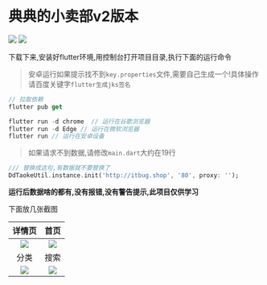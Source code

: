 # 典典的小卖部v2版本

![](https://badgen.net/badge/QQ群/667186542)
![](https://badgen.net/badge/Flutter/v2.10.3)

下载下来,安装好flutter环境,用控制台打开项目目录,执行下面的运行命令

> 安卓运行如果提示找不到`key.properties`文件,需要自己生成一个!具体操作请百度关键字`flutter生成jks签名`

```dart
// 拉取依赖
flutter pub get

flutter run -d chrome  // 运行在谷歌浏览器
flutter run -d Edge	// 运行在微软浏览器
flutter run // 运行在安卓设备
```

> 如果请求不到数据,请修改`main.dart`大约在19行

```dart
/// 替换成这句,有数据就不要替换了
DdTaokeUtil.instance.init('http://itbug.shop', '80', proxy: '');
```

**运行后数据啥的都有,没有报错,没有警告提示,此项目仅供学习**

下面放几张截图

|                            详情页                            |                             首页                             |
| :----------------------------------------------------------: | :----------------------------------------------------------: |
| ![](https://static.saintic.com/picbed/huang/2021/04/28/1619577585953.png) | ![](https://static.saintic.com/picbed/huang/2021/05/11/1620721238832.png) |
|                             分类                             |                             搜索                             |
| ![](https://static.saintic.com/picbed/huang/2021/05/11/1620721469874.png) | ![](https://static.saintic.com/picbed/huang/2021/05/11/1620721541018.png) |
















